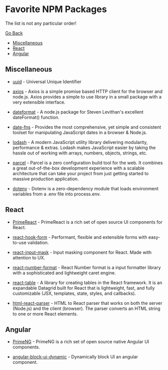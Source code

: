 # Favorite NPM Packages

The list is not any particular order!

[Go Back](./README.md)

- [Miscellaneous](#miscellaneous)
- [React](#react)
- [Angular](#angular)

## Miscellaneous

- [uuid](https://www.npmjs.com/package/uuid) - Universal Unique Identifier  

- [axios](https://www.npmjs.com/package/axios) - Axios is a simple promise based HTTP client for the browser and node.js. Axios provides a simple to use library in a small package with a very extensible interface.

- [dateformat](https://www.npmjs.com/package/dateformat) - A node.js package for Steven Levithan's excellent dateFormat() function.

- [date-fns](https://www.npmjs.com/package/date-fns) - Provides the most comprehensive, yet simple and consistent toolset for manipulating JavaScript dates in a browser & Node.js.

- [lodash](https://www.npmjs.com/package/lodash) - A modern JavaScript utility library delivering modularity, performance & extras. Lodash makes JavaScript easier by taking the hassle out of working with arrays, numbers, objects, strings, etc.

- [parcel](https://www.npmjs.com/package/parcel) - Parcel is a zero configuration build tool for the web. It combines a great out-of-the-box development experience with a scalable architecture that can take your project from just getting started to massive production application.

- [dotenv](https://www.npmjs.com/package/dotenv) - Dotenv is a zero-dependency module that loads environment variables from a .env file into process.env.

## React

- [PrimeReact](https://www.npmjs.com/package/primereact) - PrimeReact is a rich set of open source UI components for React.

- [react-hook-form](https://www.npmjs.com/package/react-hook-form) - Performant, flexible and extensible forms with easy-to-use validation.

- [react-input-mask](https://www.npmjs.com/package/react-input-mask) - Input masking component for React. Made with attention to UX.

- [react-number-format](https://www.npmjs.com/package/react-number-format) - React Number format is a input formatter library with a sophisticated and lightweight caret engine.

- [react-table](https://www.npmjs.com/package/react-table) - A library for creating tables in the React framework. It is an expandable Datagrid built for React that is lightweight, fast, and fully customizable (JSX, templates, state, styles, and callbacks).

- [html-react-parser](https://www.npmjs.com/package/html-react-parser) - HTML to React parser that works on both the server (Node.js) and the client (browser). The parser converts an HTML string to one or more React elements.

## Angular

- [PrimeNG](https://www.npmjs.com/package/primeng) - PrimeNG is a rich set of open source native Angular UI components.

- [angular-block-ui-dynamic](https://www.npmjs.com/package/angular-block-ui-dynamic) - Dynamically block UI an angular component.
